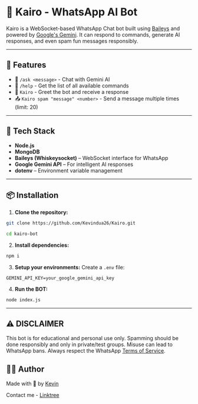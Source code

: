 # 🤖 Kairo - WhatsApp AI Bot

Kairo is a WebSocket-based WhatsApp Chat bot built using [Baileys](https://github.com/WhiskeySockets/Baileys) and powered by [Google's Gemini](https://ai.google.dev/gemini-api/docs). It can respond to commands, generate AI responses, and even spam fun messages responsibly. 

---

## 🚀 Features

- 🤖 `/ask <message>` - Chat with Gemini AI  
- 📖 `/help` - Get the list of all available commands  
- 👋 `Kairo` - Greet the bot and receive a response  
- 📤 `Kairo spam "message" <number>` - Send a message multiple times (limit: 20)

---

## 🧠 Tech Stack

- **Node.js**
- **MongoDB**
- **Baileys (Whiskeysocket)** – WebSocket interface for WhatsApp
- **Google Gemini API** – For intelligent AI responses
- **dotenv** – Environment variable management

---

## 📦 Installation

1. **Clone the repository:**
```bash
git clone https://github.com/Kevindua26/Kairo.git

cd kairo-bot
```

2. **Install dependencies:**
```bash
npm i
```

3. **Setup your environments:**
Create a `.env` file:
```env
GEMINI_API_KEY=your_google_gemini_api_key
```

4. **Run the BOT:**
```bash 
node index.js
```

---

## ⚠️ DISCLAIMER
This bot is for educational and personal use only. Spamming should be done responsibly and only in private/test groups. Misuse can lead to WhatsApp bans. Always respect the WhatsApp [Terms of Service](https://www.whatsapp.com/legal/terms-of-service).

## 🧑‍💻 Author
Made with 💙 by [Kevin](https://linktr.ee/kevindua26?utm_source=linktree_profile_share&ltsid=a223b61f-5c64-4827-b465-e388f3e07dea)

Contact me - [Linktree](https://linktr.ee/kevindua26?utm_source=linktree_profile_share&ltsid=a223b61f-5c64-4827-b465-e388f3e07dea)